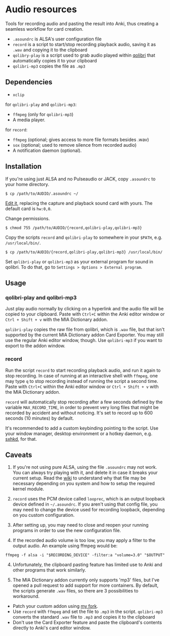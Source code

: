 # Audio resources

Tools for recording audio and pasting the result into Anki, thus creating a
seamless workflow for card creation.

- `.asoundrc` is ALSA's user configuration file
- `record` is a script to start/stop recording playback audio, saving it as
  `.wav` and copying it to the clipboard
- `qolibry-play` is a script used to grab audio played within
  [qolibri](https://github.com/ludios/qolibri) that automatically copies it to
your clipboard
- `qolibri-mp3` copies the file as `.mp3`

## Dependencies

- `xclip`

for `qolibri-play` and `qolibri-mp3`:
- `ffmpeg` (only for `qolibri-mp3`)
- A media player.

for `record`:
- `ffmpeg` (optional; gives access to more file formats besides .wav)
- `sox` (optional; used to remove silence from recorded audio)
- A notification daemon (optional). 

## Installation

If you're using just ALSA and no Pulseaudio or JACK, copy `.asoundrc` to your
home directory.  

```$ cp /path/to/AUDIO/.asoundrc ~/```

[Edit
it](https://github.com/edulim/Linux-MIA/wiki/Audio-system-setup#setting-up-alsa),
replacing the capture and playback sound card with yours. The default card is
`hw:0,0`.

Change permissions.

```$ chmod 755 /path/to/AUDIO/{record,qolibri-play,qolibri-mp3}```

Copy the scripts `record` and `qolibri-play` to somewhere in your `$PATH`, e.g.
`/usr/local/bin/`.  

```$ cp /path/to/AUDIO/{record,qolibri-play,qolibri-mp3} /usr/local/bin/```

Set `qolibri-play` or `qolibri-mp3` as your external program for sound in qolibri. To do that, go
to `Settings > Options > External program`.

## Usage

### qolibri-play and qolibri-mp3

Just play audio normally by clicking on a hyperlink and the audio file will be
copied to your clipboard. Paste with `Ctrl+C` within the Anki editor window or
`Ctrl + Shift + v` with the MIA Dictionary addon.

`qolibri-play` copies the raw file from qolibri, which is `.wav` file, but that
isn't supported by the current MIA Dictionary addon Card Exporter. You may still
use the regular Anki editor window, though. Use `qolibri-mp3` if you want to
export to the addon window.

### record

Run the script `record` to start recording playback audio, and run it again to
stop recording. In case of running at an interactive shell with `ffmpeg`, one
may type `q` to stop recording instead of running the script a second time.
Paste with `Ctrl+C` within the Anki editor window or `Ctrl + Shift + v` with the
MIA Dictionary addon.

`record` will automatically stop recording after a few seconds defined by the
variable `MAX_RECORD_TIME`, in order to prevent very long files that might be
recorded by accident and without noticing. It's set to record up to 600 seconds
(10 minutes) by default.

It's recommended to add a custom keybinding pointing to the script. Use your
window manager, desktop environment or a hotkey daemon, e.g.
[sxhkd](https://github.com/baskerville/sxhkd), for that.

## Caveats

1. If you're not using pure ALSA, using the file `.asoundrc` may not work. You
can always try playing with it, and delete it in case it breaks your current
setup. Read the
[wiki](https://github.com/edulim/Linux-MIA/wiki/Audio-system-setup) to
understand why that file may be necessary depending on you system and how to
setup the required kernel module.

2. `record` uses the PCM device called `looprec`, which is an output loopback
device defined in `~/.asoundrc`. If you aren't using that config file, you may
need to change the device used for recording loopback, depending on you custom
configuration.

3. After setting up, you may need to close and reopen your running programs in
order to use the new configuration file.

4. If the recorded audio volume is too low, you may apply a filter to the output
 audio. An example using ffmpeg would be:

```
ffmpeg -f alsa -i "$RECORDING_DEVICE" -filter:a "volume=3.0" "$OUTPUT"
```

4. Unfortunately, the clipboard pasting feature has limited use to Anki and
other programs that work similarly.

6. The MIA Dictionary addon currently only supports 'mp3' files, but I've opened
   a pull request to add support for more containers. By default, the scripts
generate `.wav` files, so there are 3 possibilities to workaround.

-  Patch your custom addon using [my fork](https://github.com/edulim/MIA-Dictionary-Addon).
-  Use `record` with `ffmpeg` and set the file to `.mp3` in the script.
`qolibri-mp3` converts the standard `.wav` file to `.mp3` and copies it to the
clipboard
-  Don't use the Card Exporter feature and paste the clipboard's contents
directly to Anki's card editor window.
